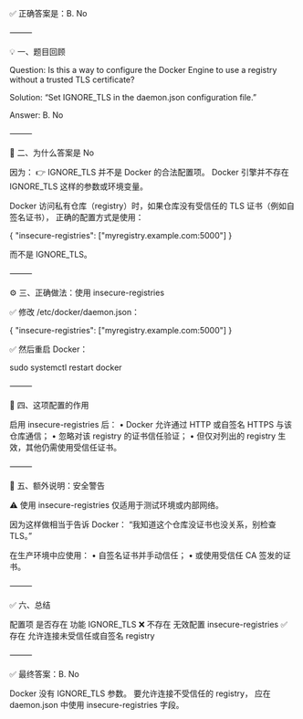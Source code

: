 ✅ 正确答案是：B. No

⸻

💡 一、题目回顾

Question:
Is this a way to configure the Docker Engine to use a registry without a trusted TLS certificate?

Solution:
“Set IGNORE_TLS in the daemon.json configuration file.”

Answer: B. No

⸻

🧱 二、为什么答案是 No

因为：
👉 IGNORE_TLS 并不是 Docker 的合法配置项。
Docker 引擎并不存在 IGNORE_TLS 这样的参数或环境变量。

Docker 访问私有仓库（registry）时，如果仓库没有受信任的 TLS 证书（例如自签名证书），
正确的配置方式是使用：

{
  "insecure-registries": ["myregistry.example.com:5000"]
}

而不是 IGNORE_TLS。

⸻

⚙️ 三、正确做法：使用 insecure-registries

✅ 修改 /etc/docker/daemon.json：

{
  "insecure-registries": ["myregistry.example.com:5000"]
}

✅ 然后重启 Docker：

sudo systemctl restart docker


⸻

🧩 四、这项配置的作用

启用 insecure-registries 后：
	•	Docker 允许通过 HTTP 或自签名 HTTPS 与该仓库通信；
	•	忽略对该 registry 的证书信任验证；
	•	但仅对列出的 registry 生效，其他仍需使用受信任证书。

⸻

🧠 五、额外说明：安全警告

⚠️ 使用 insecure-registries 仅适用于测试环境或内部网络。

因为这样做相当于告诉 Docker：
“我知道这个仓库没证书也没关系，别检查 TLS。”

在生产环境中应使用：
	•	自签名证书并手动信任；
	•	或使用受信任 CA 签发的证书。

⸻

✅ 六、总结

配置项	是否存在	功能
IGNORE_TLS	❌ 不存在	无效配置
insecure-registries	✅ 存在	允许连接未受信任或自签名 registry


⸻

✅ 最终答案：B. No

Docker 没有 IGNORE_TLS 参数。
要允许连接不受信任的 registry，
应在 daemon.json 中使用 insecure-registries 字段。